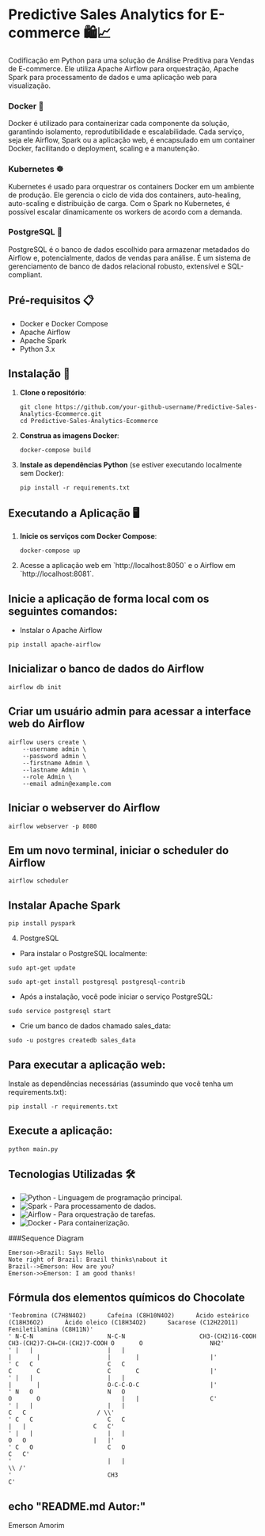 # Predictive Sales Analytics for E-commerce 🛍️📈 

Codificação em Python para uma solução de Análise Preditiva para Vendas de E-commerce. Ele utiliza Apache Airflow para orquestração, Apache Spark para processamento de dados e uma aplicação web para visualização. 

### Docker 🐳

Docker é utilizado para containerizar cada componente da solução, garantindo isolamento, reprodutibilidade e escalabilidade. Cada serviço, seja ele Airflow, Spark ou a aplicação web, é encapsulado em um container Docker, facilitando o deployment, scaling e a manutenção.

### Kubernetes ☸️

Kubernetes é usado para orquestrar os containers Docker em um ambiente de produção. Ele gerencia o ciclo de vida dos containers, auto-healing, auto-scaling e distribuição de carga. Com o Spark no Kubernetes, é possível escalar dinamicamente os workers de acordo com a demanda.

### PostgreSQL 🐘

PostgreSQL é o banco de dados escolhido para armazenar metadados do Airflow e, potencialmente, dados de vendas para análise. É um sistema de gerenciamento de banco de dados relacional robusto, extensível e SQL-compliant.


## Pré-requisitos 📋

- Docker e Docker Compose
- Apache Airflow
- Apache Spark
- Python 3.x

## Instalação 🚀

1. **Clone o repositório**:
   ```b
   git clone https://github.com/your-github-username/Predictive-Sales-Analytics-Ecommerce.git
   cd Predictive-Sales-Analytics-Ecommerce
   ```

2. **Construa as imagens Docker**:
   ```
   docker-compose build
   ```

3. **Instale as dependências Python** (se estiver executando localmente sem Docker):
   ```
   pip install -r requirements.txt
   ```

## Executando a Aplicação 🖥️

1. **Inicie os serviços com Docker Compose**:
   ```
   docker-compose up
   ```

2. Acesse a aplicação web em \`http://localhost:8050\` e o Airflow em \`http://localhost:8081\`.

## Inicie a aplicação de forma local com os seguintes comandos:

 - Instalar o Apache Airflow
```
pip install apache-airflow
```

## Inicializar o banco de dados do Airflow
``` 
airflow db init
```

## Criar um usuário admin para acessar a interface web do Airflow
```
airflow users create \
    --username admin \
    --password admin \
    --firstname Admin \
    --lastname Admin \
    --role Admin \
    --email admin@example.com
```
    
## Iniciar o webserver do Airflow
```
airflow webserver -p 8080
```

## Em um novo terminal, iniciar o scheduler do Airflow
```
airflow scheduler
```

## Instalar Apache Spark
```
pip install pyspark
```


4. PostgreSQL
- Para instalar o PostgreSQL localmente:

```
sudo apt-get update
```
```
sudo apt-get install postgresql postgresql-contrib
```

- Após a instalação, você pode iniciar o serviço PostgreSQL:
```
sudo service postgresql start
```

- Crie um banco de dados chamado sales_data:
```
sudo -u postgres createdb sales_data
```

## Para executar a aplicação web:
Instale as dependências necessárias (assumindo que você tenha um requirements.txt):
```
pip install -r requirements.txt
```

## Execute a aplicação:
```
python main.py
```


## Tecnologias Utilizadas 🛠️

- ![Python](https://img.shields.io/badge/-Python-3776AB?style=flat-square&logo=python&logoColor=white) - Linguagem de programação principal.
- ![Spark](https://img.shields.io/badge/-Spark-E25A1C?style=flat-square&logo=apache-spark&logoColor=white) - Para processamento de dados.
- ![Airflow](https://img.shields.io/badge/-Airflow-017CEE?style=flat-square&logo=apache-airflow&logoColor=white) - Para orquestração de tarefas.
- ![Docker](https://img.shields.io/badge/-Docker-2496ED?style=flat-square&logo=docker&logoColor=white) - Para containerização.


###Sequence Diagram
                    
```seq
Emerson->Brazil: Says Hello 
Note right of Brazil: Brazil thinks\nabout it 
Brazil-->Emerson: How are you? 
Emerson->>Emerson: I am good thanks!
```

## Fórmula dos elementos químicos do Chocolate
```
'Teobromina (C7H8N4O2)      Cafeína (C8H10N4O2)      Ácido esteárico (C18H36O2)      Ácido oleico (C18H34O2)      Sacarose (C12H22O11)      Feniletilamina (C8H11N)'
' N-C-N                     N-C-N                     CH3-(CH2)16-COOH               CH3-(CH2)7-CH=CH-(CH2)7-COOH O       O                   NH2'
' |   |                     |   |                                                  |       |                   |       |                    |'
' C   C                     C   C                                                  C       C                   C       C                    |'
' |   |                     |   |                                                  |       |                   O-C-C-O-C                    |'
' N   O                     N   O                                                  O       O                       |   |                    C'
' |   |                     |   |                                                                              C   C                    / \\'
' C   C                     C   C                                                                              |   |                   C   C'
' |   |                     |   |                                                                              O   O                   |   |'
' C   O                     C   O                                                                                                      C   C'
'                           |   |                                                                                                      \\ /'
'                           CH3                                                                                                         C'
```


## echo "README.md Autor:"

Emerson Amorim
